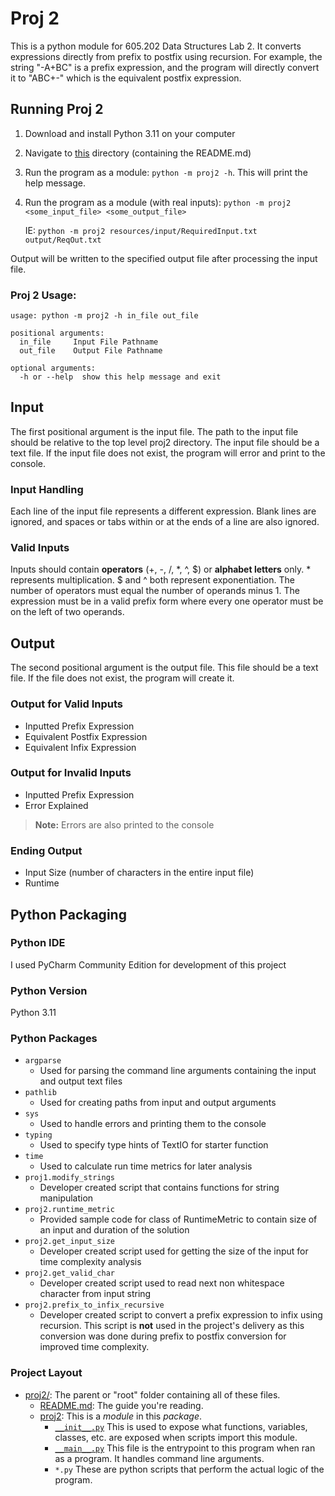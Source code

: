 # Proj 2

This is a python module for 605.202 Data Structures Lab 2. It converts 
expressions directly from prefix to postfix using recursion. For example, the 
string "-A+BC" is a prefix expression, and the program will directly convert 
it to "ABC+-" which is the equivalent postfix expression.

## Running Proj 2

1. Download and install Python 3.11 on your computer
2. Navigate to [this](.) directory (containing the README.md)
3. Run the program as a module: `python -m proj2 -h`. This will print the help message.
4. Run the program as a module (with real inputs): `python -m proj2 <some_input_file> <some_output_file>`

   IE: `python -m proj2 resources/input/RequiredInput.txt output/ReqOut.txt`

Output will be written to the specified output file after processing the input file.

### Proj 2 Usage:

```commandline
usage: python -m proj2 -h in_file out_file

positional arguments:
  in_file     Input File Pathname
  out_file    Output File Pathname

optional arguments:
  -h or --help  show this help message and exit
```

## Input
The first positional argument is the input file. The path to the input 
file should be relative to the top level proj2 directory. The input file 
should be a text file. If the input file does not exist, the program will 
error and print to the console.

### Input Handling
Each line of the input file represents a different expression. Blank lines 
are ignored, and spaces or tabs within or at the ends of a line are also 
ignored.

### Valid Inputs
Inputs should contain **operators** (+, -, /, *, ^, $) or **alphabet 
letters** only. * represents multiplication. $ and ^ both represent 
exponentiation. The number of operators must equal the number of operands 
minus 1. The expression must be in a valid prefix form where every one 
operator must be on the left of two operands.

## Output
The second positional argument is the output file. This file should be a 
text file. If the file does not exist, the program will create it.

### Output for Valid Inputs
* Inputted Prefix Expression
* Equivalent Postfix Expression
* Equivalent Infix Expression

### Output for Invalid Inputs
* Inputted Prefix Expression
* Error Explained

> **Note:** Errors are also printed to the console

### Ending Output
* Input Size (number of characters in the entire input file)
* Runtime 

## Python Packaging

### Python IDE 
I used PyCharm Community Edition for development of this project

### Python Version
Python 3.11

### Python Packages

* `argparse`
    * Used for parsing the command line arguments containing the 
      input and output text files
* `pathlib`
    * Used for creating paths from input and output arguments
* `sys`
  * Used to handle errors and printing them to the console
* `typing`
  * Used to specify type hints of TextIO for starter function
* `time`
  * Used to calculate run time metrics for later analysis
* `proj1.modify_strings`
  * Developer created script that contains functions for string manipulation 
* `proj2.runtime_metric`
  * Provided sample code for class of RuntimeMetric to contain size of an 
    input and duration of the solution
* `proj2.get_input_size`
  * Developer created script used for getting the size of the input for time 
    complexity analysis
* `proj2.get_valid_char`
  * Developer created script used to read next non whitespace character from 
    input string
* `proj2.prefix_to_infix_recursive`
  * Developer created script to convert a prefix expression to infix using 
    recursion. This script is **not** used in the project's delivery as 
    this conversion was done during prefix to postfix conversion for 
    improved time complexity.

### Project Layout

* [proj2/](.): The parent or "root" folder containing all of these files.
    * [README.md](README.md):
      The guide you're reading.
    * [proj2](proj2): 
      This is a *module* in this *package*.
      * [`__init__.py`](proj2/__init__.py) 
        This is used to expose what functions, variables, classes, etc. are 
        exposed when scripts import this module.
      * [`__main__.py`](proj2/__main__.py) 
        This file is the entrypoint to this program when ran as a program. 
        It handles command line arguments.
      * `*.py` 
        These are python scripts that perform the actual logic of the program.





